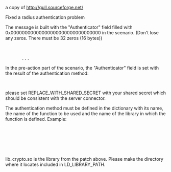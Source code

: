 a copy of http://gull.sourceforge.net/

Fixed a radius authentication problem


The message is built with the "Authenticator" field filled with 0x00000000000000000000000000000000 in the scenario. (Don't lose any zeros. There must be 32 zeros (16 bytes)) 
<pre>
<Message name="Accounting-Request">
      <setfield name="Authenticator" value="0x00000000000000000000000000000000"> </setfield>
      ...
</pre>
In the pre-action part of the scenario, the "Authenticator" field is set with the result of the authentication method: 
<pre>
<set-value name="Authenticator" method="authentication" message_part="all"
                 format="shared_secret=REPLACE_WITH_SHARED_SECRET"></set-value>
</pre>
please set REPLACE_WITH_SHARED_SECRET with your shared secret which should be consistent with the server connector.

The authentication method must be defined in the dictionary with its name, the name of the function to be used and the name of the library in which the function is defined. Example: 
<pre>
<!-- external methods for fields modifications -->
<external-method>
        <defmethod name="authentication"
                   param="lib=lib_crypto.so;function=crypto_method_radius">
        </defmethod>
</external-method> 
</pre>
lib_crypto.so is the library from the patch above. Please make the directory where it locates included in LD_LIBRARY_PATH.